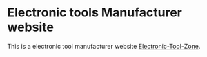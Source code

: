 # Electronic tools Manufacturer website

This is a electronic tool manufacturer website  [Electronic-Tool-Zone](https://electronic-tool-zone.web.app/login).